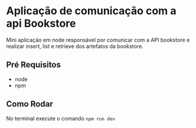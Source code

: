 # Aplicação de comunicação com a api Bookstore

Mini aplicação em node responsável por comunicar com a API bookstore e realizar insert, list e retrieve
dos artefatos da bookstore.

## Pré Requisitos
- node
- npm

## Como Rodar
No terminal execute o comando <code>npm run dev</code>
